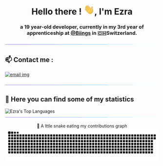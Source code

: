 <h1 align="center">Hello there ! <img width="35" src="https://github.com/1999AZZAR/1999AZZAR/blob/main/resources/img/waving.gif">, I'm Ezra</h1>
<h3 align="center">a 19 year-old developer, currently in my 3rd year of apprenticeship at <a target="_blank" href="https://biings.com/">@Biings</a> in 🇨🇭Switzerland.</h3>

<a href="https://www.youtube.com/watch?v=dQw4w9WgXcQ"><img src="movingLine.gif"></a>

## 📫 Contact me : 
  <a href="mailto:ezra.mosimann@biings.com" target="_blank"><img align="center"
         src="https://img.shields.io/badge/gmail-EA4335.svg?style=for-the-badge&logo=gmail&logoColor=white"
         alt="email img" height="30"/></a>

<a href="https://www.youtube.com/watch?v=dQw4w9WgXcQ"><img src="movingLine.gif"></a>

## 🚀 Here you can find some of my statistics 
<!-- ![Ezra's github stats](https://github-readme-stats.vercel.app/api?username=ezramosimann&show_icons=true&theme=tokyonight) 
<img src="https://github-readme-streak-stats.herokuapp.com/?user=ezramosimann&theme=tokyonight" alt="mystreak"/> 
-->
![Ezra's Top Languages](https://github-readme-stats.vercel.app/api/top-langs/?username=ezramosimann&theme=tokyonight&layout=compact) 
<a href="https://www.youtube.com/watch?v=dQw4w9WgXcQ"><img src="movingLine.gif"></a>


<div align="center">
  🐍 A lttle snake eating my contributions graph 
  <a href="#">
  <img  src="https://github.com/ezramosimann/ezramosimann/blob/output/github-contribution-grid-snake.svg"
       alt="snake" /></a>
</div>
